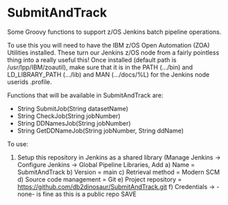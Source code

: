 # SubmitAndTrack
Some Groovy functions to support z/OS Jenkins batch pipeline operations.

To use this you will need to have the IBM z/OS Open Automation (ZOA) Utilities installed. These turn our Jenkins z/OS node from a fairly pointless thing into a really useful this! Once installed (default path is /usr/lpp/IBM/zoautil), make sure that it is in the PATH (.../bin) and LD_LIBRARY_PATH (.../lib) and MAN (.../docs/%L) for the Jenkins node userids .profile.

Functions that will be available in SubmitAndTrack are:

* String SubmitJob(String datasetName)
* String CheckJob(String jobNumber)
* String DDNamesJob(String jobNumber)
* String GetDDNameJob(String jobNumber, String ddName)

To use:

1. Setup this repository in Jenkins as a shared library (Manage Jenkins -> Configure Jenkins -> Global Pipeline Libraries, Add
   a) Name = SubmitAndTrack
   b) Version = main
   c) Retrieval method = Modern SCM
   d) Source code management = Git
   e) Project repository = https://github.com/db2dinosaur/SubmitAndTrack.git
   f) Credentials -> -none- is fine as this is a public repo
   SAVE
